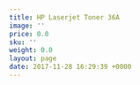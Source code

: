 ```yaml
---
title: HP Laserjet Toner 36A
image: ''
price: 0.0
sku: ''
weight: 0.0
layout: page
date: 2017-11-28 16:29:39 +0000
---
```

